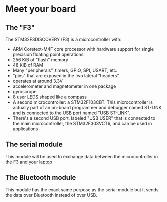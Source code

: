 # Meet your board

## The "F3"

The STM32F3DISCOVERY (F3) is a microcontroller with:
- ARM Coretext-M4F core processor with hardware support for single precision floating point operations
- 256 KiB of "flash" memory
- 48 KiB of RAM
- Many "peripherals", timers, GPIO, SPI, USART, etc.
- "pins" that are exposed in the two lateral "headers"
- operates at around 3.3V
- accelerometer and magnetometer in one package
- gyroscrope
- 8 user LEDS shaped like a compass
- A second microcontroller: a STM32F103CBT. This microcontroller is actually part of an on-board programmer and debugger named ST-LINK and is connected to the USB port named "USB ST-LINK".
- There's a second USB port, labeled "USB USER" that is connected to the main microcontroller, the STM32F303VCT6, and can be used in applications


## The serial module

This module will be used to exchange data between the microcontroller in the F3 and your laptop

## The Bluetooth module

This module has the exact same purpose as the serial module but it sends the data over Bluetooth instead of over USB.



